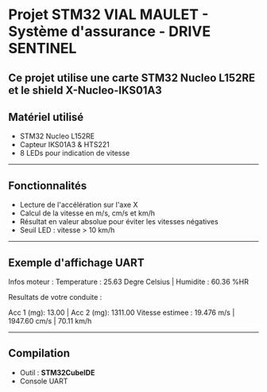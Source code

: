 # Projet STM32 VIAL MAULET - Système d'assurance - DRIVE SENTINEL

Ce projet utilise une carte **STM32 Nucleo L152RE** et le shield **X-Nucleo-IKS01A3**
---

##  Matériel utilisé

- STM32 Nucleo L152RE
- Capteur IKS01A3 & HTS221
- 8 LEDs pour indication de vitesse

---

##  Fonctionnalités

- Lecture de l'accélération sur l'axe X
- Calcul de la vitesse en m/s, cm/s et km/h
- Résultat en valeur absolue pour éviter les vitesses négatives
- Seuil LED : vitesse > 10 km/h

---

##  Exemple d'affichage UART

Infos moteur :
Temperature : 25.63 Degre Celsius | Humidite : 60.36 %HR

Resultats de votre conduite :

Acc 1 (mg): 13.00 | Acc 2 (mg): 1311.00
Vitesse estimee : 19.476 m/s | 1947.60 cm/s | 70.11 km/h

---

##  Compilation

- Outil : **STM32CubeIDE**
- Console UART
